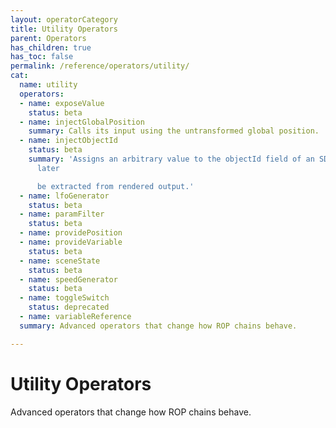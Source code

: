 ```yaml
---
layout: operatorCategory
title: Utility Operators
parent: Operators
has_children: true
has_toc: false
permalink: /reference/operators/utility/
cat:
  name: utility
  operators:
  - name: exposeValue
    status: beta
  - name: injectGlobalPosition
    summary: Calls its input using the untransformed global position.
  - name: injectObjectId
    status: beta
    summary: 'Assigns an arbitrary value to the objectId field of an SDF, which can
      later

      be extracted from rendered output.'
  - name: lfoGenerator
    status: beta
  - name: paramFilter
    status: beta
  - name: providePosition
  - name: provideVariable
    status: beta
  - name: sceneState
    status: beta
  - name: speedGenerator
    status: beta
  - name: toggleSwitch
    status: deprecated
  - name: variableReference
  summary: Advanced operators that change how ROP chains behave.

---
```


# Utility Operators

Advanced operators that change how ROP chains behave.
